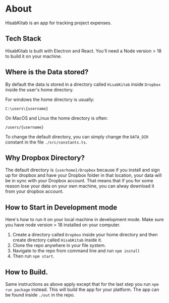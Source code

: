 # About

HisabKitab is an app for tracking project expenses.

## Tech Stack

HisabKitab is built with Electron and React. You'll need a Node version > 18 to build it on your machine.

## Where is the Data stored?

By default the data is stored in a directory called `HisabKitab` inside `Dropbox` inside the user's home directory.

For windows the home directory is usually:

```
C:\users\{username}
```

On MacOS and Linux the home directory is often:

```
/users/{username}
```

To change the default directory, you can simply change the `DATA_DIR` constant in the file `./src/constants.ts`.

## Why Dropbox Directory?

The default directory is `{userhome}/Dropbox` because if you install and sign up for dropbox and have your Dropbox folder in that location, your data will be in sync with your Dropbox account. That means that if you for some reason lose your data on your own machine, you can alway download it from your dropbox account.

## How to Start in Development mode

Here's how to run it on your local machine in development mode. Make sure you have node version > 18 installed on your computer.

1. Create a directory called `Dropbox` inside your home directory and then create directory called `HisabKitab` inside it.
2. Clone the repo anywhere in your file system.
3. Navigate to the repo from command line and run `npm install`
4. Then run `npm start`.

## How to Build.

Same instructions as above apply except that for the last step you run `npm run package` instead. This will build the app for your platform. The app can be found inside `./out` in the repo.
